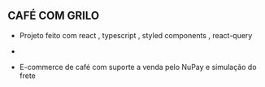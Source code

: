 ## CAFÉ COM GRILO

- Projeto feito com react , typescript , styled components , react-query

- 
- E-commerce de café com suporte a venda pelo NuPay e simulação do frete
